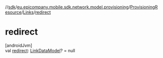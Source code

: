 //[sdk](../../../../index.md)/[eu.epicompany.mobile.sdk.network.model.provisioning](../../index.md)/[ProvisioningResource](../index.md)/[Links](index.md)/[redirect](redirect.md)

# redirect

[androidJvm]\
val [redirect](redirect.md): [LinkDataModel](../../../eu.epicompany.mobile.android.data.network.model.hypermedia/-link-data-model/index.md)? = null
